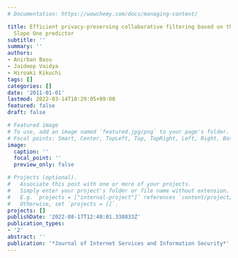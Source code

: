 ```yaml
---
# Documentation: https://wowchemy.com/docs/managing-content/

title: Efficient privacy-preserving collaborative filtering based on the weighted
  Slope One predictor
subtitle: ''
summary: ''
authors:
- Anirban Basu
- Jaideep Vaidya
- Hiroaki Kikuchi
tags: []
categories: []
date: '2011-01-01'
lastmod: 2022-03-14T10:29:05+09:00
featured: false
draft: false

# Featured image
# To use, add an image named `featured.jpg/png` to your page's folder.
# Focal points: Smart, Center, TopLeft, Top, TopRight, Left, Right, BottomLeft, Bottom, BottomRight.
image:
  caption: ''
  focal_point: ''
  preview_only: false

# Projects (optional).
#   Associate this post with one or more of your projects.
#   Simply enter your project's folder or file name without extension.
#   E.g. `projects = ["internal-project"]` references `content/project/deep-learning/index.md`.
#   Otherwise, set `projects = []`.
projects: []
publishDate: '2022-08-17T12:48:01.338833Z'
publication_types:
- '2'
abstract: ''
publication: '*Journal of Internet Services and Information Security*'
---
```

